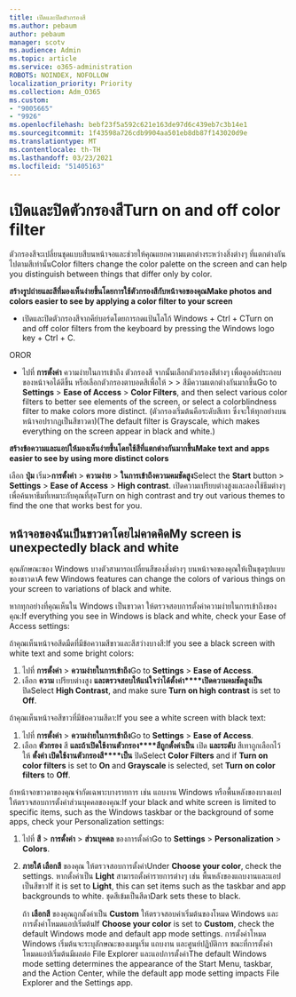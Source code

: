 ```yaml
---
title: เปิดและปิดตัวกรองสี
ms.author: pebaum
author: pebaum
manager: scotv
ms.audience: Admin
ms.topic: article
ms.service: o365-administration
ROBOTS: NOINDEX, NOFOLLOW
localization_priority: Priority
ms.collection: Adm_O365
ms.custom:
- "9005665"
- "9926"
ms.openlocfilehash: bebf23f5a592c621e163de97d6c439eb7c3b14e1
ms.sourcegitcommit: 1f43598a726cdb9904aa501eb8db87f143020d9e
ms.translationtype: MT
ms.contentlocale: th-TH
ms.lasthandoff: 03/23/2021
ms.locfileid: "51405163"
---
```

# <a name="turn-on-and-off-color-filter"></a><span data-ttu-id="c8ebe-102">เปิดและปิดตัวกรองสี</span><span class="sxs-lookup"><span data-stu-id="c8ebe-102">Turn on and off color filter</span></span>

<span data-ttu-id="c8ebe-103">ตัวกรองสีจะเปลี่ยนชุดแบบสีบนหน้าจอและช่วยให้คุณแยกความแตกต่างระหว่างสิ่งต่างๆ ที่แตกต่างกันไปตามสีเท่านั้น</span><span class="sxs-lookup"><span data-stu-id="c8ebe-103">Color filters change the color palette on the screen and can help you distinguish between things that differ only by color.</span></span>

<span data-ttu-id="c8ebe-104">**สร้างรูปถ่ายและสีที่มองเห็นง่ายขึ้นโดยการใช้ตัวกรองสีกับหน้าจอของคุณ**</span><span class="sxs-lookup"><span data-stu-id="c8ebe-104">**Make photos and colors easier to see by applying a color filter to your screen**</span></span>

- <span data-ttu-id="c8ebe-105">เปิดและปิดตัวกรองสีจากคีย์บอร์ดโดยการกดแป้นโลโก้ Windows + Ctrl + C</span><span class="sxs-lookup"><span data-stu-id="c8ebe-105">Turn on and off color filters from the keyboard by pressing the Windows logo key + Ctrl + C.</span></span> 

<span data-ttu-id="c8ebe-106">OR</span><span class="sxs-lookup"><span data-stu-id="c8ebe-106">OR</span></span>

- <span data-ttu-id="c8ebe-107">ไปที่ **การตั้งค่า** ความง่ายในการเข้าถึง ตัวกรองสี จากนั้นเลือกตัวกรองสีต่างๆ เพื่อดูองค์ประกอบของหน้าจอได้ดีขึ้น หรือเลือกตัวกรองตาบอดสีเพื่อให้  >    >  สีมีความแตกต่างกันมากขึ้น</span><span class="sxs-lookup"><span data-stu-id="c8ebe-107">Go to **Settings** > **Ease of Access** > **Color Filters**, and then select various color filters to better see elements of the screen, or select a colorblindness filter to make colors more distinct.</span></span>  <span data-ttu-id="c8ebe-108">(ตัวกรองเริ่มต้นคือระดับสีเทา ซึ่งจะให้ทุกอย่างบนหน้าจอปรากฏเป็นสีขาวดา)</span><span class="sxs-lookup"><span data-stu-id="c8ebe-108">(The default filter is Grayscale, which makes everything on the screen appear in black and white.)</span></span>

<span data-ttu-id="c8ebe-109">**สร้างข้อความและแอปให้มองเห็นง่ายขึ้นโดยใช้สีที่แตกต่างกันมากขึ้น**</span><span class="sxs-lookup"><span data-stu-id="c8ebe-109">**Make text and apps easier to see by using more distinct colors**</span></span>  

<span data-ttu-id="c8ebe-110">เลือก **ปุ่ม** เริ่ม>**การตั้งค่า**  >  **ความง่าย**  >  **ในการเข้าถึงความคมชัดสูง**</span><span class="sxs-lookup"><span data-stu-id="c8ebe-110">Select the **Start** button > **Settings** > **Ease of Access** > **High contrast**.</span></span> <span data-ttu-id="c8ebe-111">เปิดความเปรียบต่างสูงและลองใช้ธีมต่างๆ เพื่อค้นหาธีมที่เหมาะกับคุณที่สุด</span><span class="sxs-lookup"><span data-stu-id="c8ebe-111">Turn on high contrast and try out various themes to find the one that works best for you.</span></span>

## <a name="my-screen-is-unexpectedly-black-and-white"></a><span data-ttu-id="c8ebe-112">หน้าจอของฉันเป็นขาวดาโดยไม่คาดคิด</span><span class="sxs-lookup"><span data-stu-id="c8ebe-112">My screen is unexpectedly black and white</span></span>

<span data-ttu-id="c8ebe-113">คุณลักษณะของ Windows บางตัวสามารถเปลี่ยนสีของสิ่งต่างๆ บนหน้าจอของคุณให้เป็นชุดรูปแบบของขาวดา</span><span class="sxs-lookup"><span data-stu-id="c8ebe-113">A few Windows features can change the colors of various things on your screen to variations of black and white.</span></span>

<span data-ttu-id="c8ebe-114">หากทุกอย่างที่คุณเห็นใน Windows เป็นขาวดา ให้ตรวจสอบการตั้งค่าความง่ายในการเข้าถึงของคุณ:</span><span class="sxs-lookup"><span data-stu-id="c8ebe-114">If everything you see in Windows is black and white, check your Ease of Access settings:</span></span>

<span data-ttu-id="c8ebe-115">ถ้าคุณเห็นหน้าจอสีดมืดที่มีข้อความสีขาวและสีสว่างบางสี:</span><span class="sxs-lookup"><span data-stu-id="c8ebe-115">If you see a black screen with white text and some bright colors:</span></span>  

1. <span data-ttu-id="c8ebe-116">ไปที่ **การตั้งค่า**  >  **ความง่ายในการเข้าถึง**</span><span class="sxs-lookup"><span data-stu-id="c8ebe-116">Go to **Settings** > **Ease of Access**.</span></span>  
1. <span data-ttu-id="c8ebe-117">เลือก **ความ** เปรียบต่างสูง **และตรวจสอบให้แน่ใจว่าได้ตั้งค่า\*\*\*\*เปิดความคมชัดสูงเป็น** ปิด</span><span class="sxs-lookup"><span data-stu-id="c8ebe-117">Select **High Contrast**, and make sure **Turn on high contrast** is set to **Off**.</span></span>

<span data-ttu-id="c8ebe-118">ถ้าคุณเห็นหน้าจอสีขาวที่มีข้อความสีดา:</span><span class="sxs-lookup"><span data-stu-id="c8ebe-118">If you see a white screen with black text:</span></span>  

1. <span data-ttu-id="c8ebe-119">ไปที่ **การตั้งค่า**  >  **ความง่ายในการเข้าถึง**</span><span class="sxs-lookup"><span data-stu-id="c8ebe-119">Go to **Settings** > **Ease of Access**.</span></span>  
1. <span data-ttu-id="c8ebe-120">เลือก **ตัวกรอง** สี **และถ้าเปิดใช้งานตัวกรอง\*\*\*\*สีถูกตั้งค่าเป็น** เปิด **และระดับ** สีเทาถูกเลือกไว้ ให้ **ตั้งค่า เปิดใช้งานตัวกรองสี\*\*\*\*เป็น** ปิด</span><span class="sxs-lookup"><span data-stu-id="c8ebe-120">Select **Color Filters** and if **Turn on color filters** is set to **On** and **Grayscale** is selected, set **Turn on color filters** to **Off**.</span></span>

<span data-ttu-id="c8ebe-121">ถ้าหน้าจอขาวดาของคุณจํากัดเฉพาะบางรายการ เช่น แถบงาน Windows หรือพื้นหลังของบางแอป ให้ตรวจสอบการตั้งค่าส่วนบุคคลของคุณ:</span><span class="sxs-lookup"><span data-stu-id="c8ebe-121">If your black and white screen is limited to specific items, such as the Windows taskbar or the background of some apps, check your Personalization settings:</span></span>

1. <span data-ttu-id="c8ebe-122">ไปที่ **สี**  >  **การตั้งค่า**  >  **ส่วนบุคคล** ของการตั้งค่า</span><span class="sxs-lookup"><span data-stu-id="c8ebe-122">Go to **Settings** > **Personalization** > **Colors**.</span></span>

1. <span data-ttu-id="c8ebe-123">**ภายใต้ เลือกสี** ของคุณ ให้ตรวจสอบการตั้งค่า</span><span class="sxs-lookup"><span data-stu-id="c8ebe-123">Under **Choose your color**, check the settings.</span></span> <span data-ttu-id="c8ebe-124">หากตั้งค่าเป็น **Light** สามารถตั้งค่ารายการต่างๆ เช่น พื้นหลังของแถบงานและแอปเป็นสีขาว</span><span class="sxs-lookup"><span data-stu-id="c8ebe-124">If it is set to **Light**, this can set items such as the taskbar and app backgrounds to white.</span></span> <span data-ttu-id="c8ebe-125">ชุดสีเข้มเป็นสีดา</span><span class="sxs-lookup"><span data-stu-id="c8ebe-125">Dark sets these to black.</span></span>  

    <span data-ttu-id="c8ebe-126">ถ้า **เลือกสี** ของคุณถูกตั้งค่าเป็น **Custom** ให้ตรวจสอบค่าเริ่มต้นของโหมด Windows และการตั้งค่าโหมดแอปเริ่มต้น</span><span class="sxs-lookup"><span data-stu-id="c8ebe-126">If **Choose your color** is set to **Custom**, check the default Windows mode and default app mode settings.</span></span> <span data-ttu-id="c8ebe-127">การตั้งค่าโหมด Windows เริ่มต้นจะระบุลักษณะของเมนูเริ่ม แถบงาน และศูนย์ปฏิบัติการ ขณะที่การตั้งค่าโหมดแอปเริ่มต้นมีผลต่อ File Explorer และแอปการตั้งค่า</span><span class="sxs-lookup"><span data-stu-id="c8ebe-127">The default Windows mode setting determines the appearance of the Start Menu, taskbar, and the Action Center, while the default app mode setting impacts File Explorer and the Settings app.</span></span>

